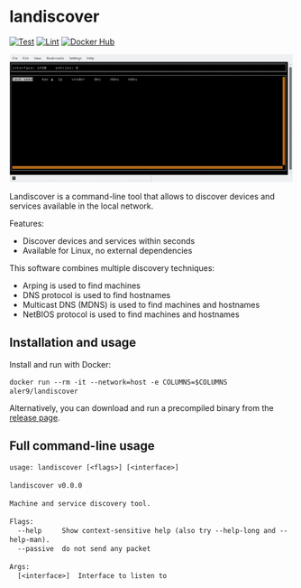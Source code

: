 
# landiscover

[![Test](https://github.com/aler9/landiscover/workflows/test/badge.svg)](https://github.com/aler9/landiscover/actions?query=workflow:test)
[![Lint](https://github.com/aler9/landiscover/workflows/lint/badge.svg)](https://github.com/aler9/landiscover/actions?query=workflow:lint)
[![Docker Hub](https://img.shields.io/badge/docker-aler9%2Flandiscover-blue)](https://hub.docker.com/r/aler9/landiscover)

![](README.gif)

Landiscover is a command-line tool that allows to discover devices and services available in the local network.

Features:
* Discover devices and services within seconds
* Available for Linux, no external dependencies

This software combines multiple discovery techniques:
* Arping is used to find machines
* DNS protocol is used to find hostnames
* Multicast DNS (MDNS) is used to find machines and hostnames
* NetBIOS protocol is used to find machines and hostnames

## Installation and usage

Install and run with Docker:
```
docker run --rm -it --network=host -e COLUMNS=$COLUMNS aler9/landiscover
```

Alternatively, you can download and run a precompiled binary from the [release page](https://github.com/aler9/landiscover/releases).

## Full command-line usage

```
usage: landiscover [<flags>] [<interface>]

landiscover v0.0.0

Machine and service discovery tool.

Flags:
  --help     Show context-sensitive help (also try --help-long and --help-man).
  --passive  do not send any packet

Args:
  [<interface>]  Interface to listen to

```
